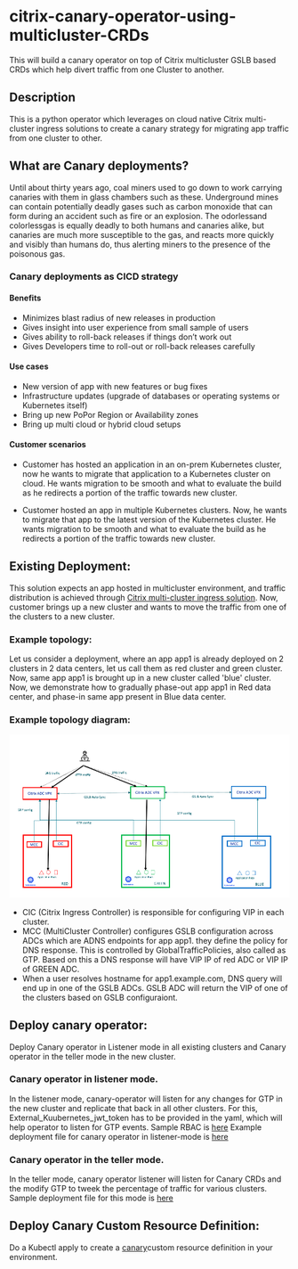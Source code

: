 # citrix-canary-operator-using-multicluster-CRDs
This will build a canary operator on top of Citrix multicluster GSLB based CRDs which help divert traffic from one Cluster to another.

## Description
This is a python operator which leverages on cloud native Citrix multi-cluster ingress solutions to create a canary strategy for migrating app traffic from one cluster to other.

## What are Canary deployments?

Until about thirty years ago, coal miners used to go down to work carrying canaries with them in glass chambers such as these. Underground mines can contain potentially deadly gases such as carbon monoxide that can form during an accident such as fire or an explosion. The odorlessand colorlessgas is equally deadly to both humans and canaries alike, but canaries are much more susceptible to the gas, and reacts more quickly and visibly than humans do, thus alerting miners to the presence of the poisonous gas.

### Canary deployments as CICD strategy

#### Benefits
- Minimizes blast radius of new releases in production
- Gives insight into user experience from small sample of users
- Gives ability to roll-back releases if things don’t work out
- Gives Developers time to roll-out or roll-back releases carefully

#### Use cases
- New version of app with new features or bug fixes
- Infrastructure updates (upgrade of databases or operating systems or Kubernetes itself)
- Bring up new PoPor Region or Availability zones
- Bring up multi cloud or hybrid cloud setups

#### Customer scenarios

- Customer has hosted an application in an on-prem Kubernetes cluster, now he wants to migrate that application to a Kubernetes cluster on cloud. He wants migration to be smooth and what to evaluate the build as he redirects a portion of the traffic towards new cluster.

- Customer hosted an app in multiple Kubernetes clusters. Now, he wants to migrate that app to the latest version of the Kubernetes cluster. He wants migration to be smooth and what to evaluate the build as he redirects a portion of the traffic towards new cluster.

## Existing Deployment:

This solution expects an app hosted in multicluster environment, and traffic distribution is achieved through [Citrix multi-cluster ingress solution](https://developer-docs.citrix.com/projects/citrix-k8s-ingress-controller/en/latest/multicluster/multi-cluster/). Now, customer brings up a new cluster and wants to move the traffic from one of the clusters to a new cluster.

### Example topology:
Let us consider a deployment, where an app app1 is already deployed on 2 clusters in 2 data centers, let us call them as red cluster and green cluster. Now, same app app1 is brought up in a new cluster called 'blue' cluster. Now, we demonstrate how to gradually phase-out app app1 in Red data center, and phase-in same app present in Blue data center.

### Example topology diagram:

![EXISTING-MULTI-CLUSTER-DEPLOYMENT](images/existing_deployment.png)

- CIC (Citrix Ingress Controller) is responsible for configuring VIP in each cluster.
- MCC (MultiCluster Controller) configures GSLB configuration across ADCs which are ADNS endpoints for app app1. they define the policy for DNS response. This is controlled by GlobalTrafficPolicies, also called as GTP. Based on this a DNS response will have VIP IP of red ADC or VIP IP of GREEN ADC.
- When a user resolves hostname for app1.example.com, DNS query will end up in one of the GSLB ADCs. GSLB ADC will return the VIP of one of the clusters based on GSLB configuraiont.

## Deploy canary operator:
Deploy Canary operator in Listener mode in all existing clusters and Canary operator in the teller mode in the new cluster.

### Canary operator in listener mode.
In the listener mode, canary-operator will listen for any changes for GTP in the new cluster and replicate that back in all other clusters. For this, External_Kuubernetes_jwt_token has to be provided in the yaml, which will help operator to listen for GTP events. Sample RBAC is [here](deployment/canary_rbac.yaml)
Example deployment file for canary operator in listener-mode is [here](deployment/canary_listener_operator_deployment.yaml)

### Canary operator in the teller mode.
In the teller mode, canary operator listener will listen for Canary CRDs and the modify GTP to tweek the percentage of traffic for various clusters. Sample deployment file for this mode is [here](deployment/canary_teller_operator_deployment.yaml)

## Deploy Canary Custom Resource Definition:
Do a Kubectl apply to create a [canary](deployment/canary_crd_spec.yaml)custom resource definition in your environment.
